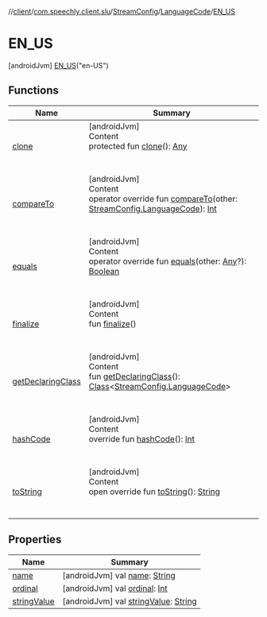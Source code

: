 //[client](../../../../index.md)/[com.speechly.client.slu](../../../index.md)/[StreamConfig](../../index.md)/[LanguageCode](../index.md)/[EN_US](index.md)



# EN_US  
 [androidJvm] [EN_US](index.md)("en-US")  
   


## Functions  
  
|  Name|  Summary| 
|---|---|
| <a name="kotlin/Enum/clone/#/PointingToDeclaration/"></a>[clone](../-f-i_-f-i/index.md#%5Bkotlin%2FEnum%2Fclone%2F%23%2FPointingToDeclaration%2F%5D%2FFunctions%2F-752291050)| <a name="kotlin/Enum/clone/#/PointingToDeclaration/"></a>[androidJvm]  <br>Content  <br>protected fun [clone](../-f-i_-f-i/index.md#%5Bkotlin%2FEnum%2Fclone%2F%23%2FPointingToDeclaration%2F%5D%2FFunctions%2F-752291050)(): [Any](https://kotlinlang.org/api/latest/jvm/stdlib/kotlin/-any/index.html)  <br><br><br>
| <a name="kotlin/Enum/compareTo/#com.speechly.client.slu.StreamConfig.LanguageCode/PointingToDeclaration/"></a>[compareTo](../-f-i_-f-i/index.md#%5Bkotlin%2FEnum%2FcompareTo%2F%23com.speechly.client.slu.StreamConfig.LanguageCode%2FPointingToDeclaration%2F%5D%2FFunctions%2F-752291050)| <a name="kotlin/Enum/compareTo/#com.speechly.client.slu.StreamConfig.LanguageCode/PointingToDeclaration/"></a>[androidJvm]  <br>Content  <br>operator override fun [compareTo](../-f-i_-f-i/index.md#%5Bkotlin%2FEnum%2FcompareTo%2F%23com.speechly.client.slu.StreamConfig.LanguageCode%2FPointingToDeclaration%2F%5D%2FFunctions%2F-752291050)(other: [StreamConfig.LanguageCode](../index.md)): [Int](https://kotlinlang.org/api/latest/jvm/stdlib/kotlin/-int/index.html)  <br><br><br>
| <a name="kotlin/Enum/equals/#kotlin.Any?/PointingToDeclaration/"></a>[equals](../-f-i_-f-i/index.md#%5Bkotlin%2FEnum%2Fequals%2F%23kotlin.Any%3F%2FPointingToDeclaration%2F%5D%2FFunctions%2F-752291050)| <a name="kotlin/Enum/equals/#kotlin.Any?/PointingToDeclaration/"></a>[androidJvm]  <br>Content  <br>operator override fun [equals](../-f-i_-f-i/index.md#%5Bkotlin%2FEnum%2Fequals%2F%23kotlin.Any%3F%2FPointingToDeclaration%2F%5D%2FFunctions%2F-752291050)(other: [Any](https://kotlinlang.org/api/latest/jvm/stdlib/kotlin/-any/index.html)?): [Boolean](https://kotlinlang.org/api/latest/jvm/stdlib/kotlin/-boolean/index.html)  <br><br><br>
| <a name="kotlin/Enum/finalize/#/PointingToDeclaration/"></a>[finalize](../-f-i_-f-i/index.md#%5Bkotlin%2FEnum%2Ffinalize%2F%23%2FPointingToDeclaration%2F%5D%2FFunctions%2F-752291050)| <a name="kotlin/Enum/finalize/#/PointingToDeclaration/"></a>[androidJvm]  <br>Content  <br>fun [finalize](../-f-i_-f-i/index.md#%5Bkotlin%2FEnum%2Ffinalize%2F%23%2FPointingToDeclaration%2F%5D%2FFunctions%2F-752291050)()  <br><br><br>
| <a name="kotlin/Enum/getDeclaringClass/#/PointingToDeclaration/"></a>[getDeclaringClass](../-f-i_-f-i/index.md#%5Bkotlin%2FEnum%2FgetDeclaringClass%2F%23%2FPointingToDeclaration%2F%5D%2FFunctions%2F-752291050)| <a name="kotlin/Enum/getDeclaringClass/#/PointingToDeclaration/"></a>[androidJvm]  <br>Content  <br>fun [getDeclaringClass](../-f-i_-f-i/index.md#%5Bkotlin%2FEnum%2FgetDeclaringClass%2F%23%2FPointingToDeclaration%2F%5D%2FFunctions%2F-752291050)(): [Class](https://developer.android.com/reference/kotlin/java/lang/Class.html)<[StreamConfig.LanguageCode](../index.md)>  <br><br><br>
| <a name="kotlin/Enum/hashCode/#/PointingToDeclaration/"></a>[hashCode](../-f-i_-f-i/index.md#%5Bkotlin%2FEnum%2FhashCode%2F%23%2FPointingToDeclaration%2F%5D%2FFunctions%2F-752291050)| <a name="kotlin/Enum/hashCode/#/PointingToDeclaration/"></a>[androidJvm]  <br>Content  <br>override fun [hashCode](../-f-i_-f-i/index.md#%5Bkotlin%2FEnum%2FhashCode%2F%23%2FPointingToDeclaration%2F%5D%2FFunctions%2F-752291050)(): [Int](https://kotlinlang.org/api/latest/jvm/stdlib/kotlin/-int/index.html)  <br><br><br>
| <a name="kotlin/Enum/toString/#/PointingToDeclaration/"></a>[toString](../-f-i_-f-i/index.md#%5Bkotlin%2FEnum%2FtoString%2F%23%2FPointingToDeclaration%2F%5D%2FFunctions%2F-752291050)| <a name="kotlin/Enum/toString/#/PointingToDeclaration/"></a>[androidJvm]  <br>Content  <br>open override fun [toString](../-f-i_-f-i/index.md#%5Bkotlin%2FEnum%2FtoString%2F%23%2FPointingToDeclaration%2F%5D%2FFunctions%2F-752291050)(): [String](https://kotlinlang.org/api/latest/jvm/stdlib/kotlin/-string/index.html)  <br><br><br>


## Properties  
  
|  Name|  Summary| 
|---|---|
| <a name="com.speechly.client.slu/StreamConfig.LanguageCode.EN_US/name/#/PointingToDeclaration/"></a>[name](name.md)| <a name="com.speechly.client.slu/StreamConfig.LanguageCode.EN_US/name/#/PointingToDeclaration/"></a> [androidJvm] val [name](name.md): [String](https://kotlinlang.org/api/latest/jvm/stdlib/kotlin/-string/index.html)   <br>
| <a name="com.speechly.client.slu/StreamConfig.LanguageCode.EN_US/ordinal/#/PointingToDeclaration/"></a>[ordinal](ordinal.md)| <a name="com.speechly.client.slu/StreamConfig.LanguageCode.EN_US/ordinal/#/PointingToDeclaration/"></a> [androidJvm] val [ordinal](ordinal.md): [Int](https://kotlinlang.org/api/latest/jvm/stdlib/kotlin/-int/index.html)   <br>
| <a name="com.speechly.client.slu/StreamConfig.LanguageCode.EN_US/stringValue/#/PointingToDeclaration/"></a>[stringValue](string-value.md)| <a name="com.speechly.client.slu/StreamConfig.LanguageCode.EN_US/stringValue/#/PointingToDeclaration/"></a> [androidJvm] val [stringValue](string-value.md): [String](https://kotlinlang.org/api/latest/jvm/stdlib/kotlin/-string/index.html)   <br>

